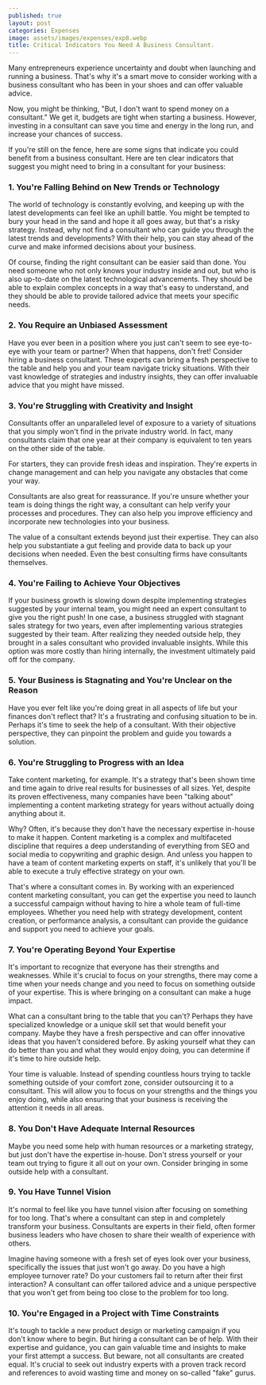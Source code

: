 ```yaml
---
published: true
layout: post
categories: Expenses
image: assets/images/expenses/exp8.webp
title: Critical Indicators You Need A Business Consultant.
---
```


Many entrepreneurs experience uncertainty and doubt when launching and running a business. That's why it's a smart move to consider working with a business consultant who has been in your shoes and can offer valuable advice.

Now, you might be thinking, "But, I don't want to spend money on a consultant." We get it, budgets are tight when starting a business. However, investing in a consultant can save you time and energy in the long run, and increase your chances of success. 

If you're still on the fence, here are some signs that indicate you could benefit from a business consultant. Here are ten clear indicators that suggest you might need to bring in a consultant for your business:

### 1. You're Falling Behind on New Trends or Technology
The world of technology is constantly evolving, and keeping up with the latest developments can feel like an uphill battle. You might be tempted to bury your head in the sand and hope it all goes away, but that's a risky strategy. Instead, why not find a consultant who can guide you through the latest trends and developments? With their help, you can stay ahead of the curve and make informed decisions about your business.

Of course, finding the right consultant can be easier said than done. You need someone who not only knows your industry inside and out, but who is also up-to-date on the latest technological advancements. They should be able to explain complex concepts in a way that's easy to understand, and they should be able to provide tailored advice that meets your specific needs.

### 2. You Require an Unbiased Assessment
Have you ever been in a position where you just can't seem to see eye-to-eye with your team or partner? When that happens, don't fret! Consider hiring a business consultant. These experts can bring a fresh perspective to the table and help you and your team navigate tricky situations. With their vast knowledge of strategies and industry insights, they can offer invaluable advice that you might have missed.

### 3. You're Struggling with Creativity and Insight
Consultants offer an unparalleled level of exposure to a variety of situations that you simply won't find in the private industry world. In fact, many consultants claim that one year at their company is equivalent to ten years on the other side of the table.

For starters, they can provide fresh ideas and inspiration. They're experts in change management and can help you navigate any obstacles that come your way.

Consultants are also great for reassurance. If you're unsure whether your team is doing things the right way, a consultant can help verify your processes and procedures. They can also help you improve efficiency and incorporate new technologies into your business.

The value of a consultant extends beyond just their expertise. They can also help you substantiate a gut feeling and provide data to back up your decisions when needed. Even the best consulting firms have consultants themselves.

### 4. You're Failing to Achieve Your Objectives
If your business growth is slowing down despite implementing strategies suggested by your internal team, you might need an expert consultant to give you the right push! In one case, a business struggled with stagnant sales strategy for two years, even after implementing various strategies suggested by their team. After realizing they needed outside help, they brought in a sales consultant who provided invaluable insights. While this option was more costly than hiring internally, the investment ultimately paid off for the company.

### 5. Your Business is Stagnating and You're Unclear on the Reason
Have you ever felt like you're doing great in all aspects of life but your finances don't reflect that? It's a frustrating and confusing situation to be in. Perhaps it's time to seek the help of a consultant. With their objective perspective, they can pinpoint the problem and guide you towards a solution.

### 6. You're Struggling to Progress with an Idea
Take content marketing, for example. It's a strategy that's been shown time and time again to drive real results for businesses of all sizes. Yet, despite its proven effectiveness, many companies have been "talking about" implementing a content marketing strategy for years without actually doing anything about it.

Why? Often, it's because they don't have the necessary expertise in-house to make it happen. Content marketing is a complex and multifaceted discipline that requires a deep understanding of everything from SEO and social media to copywriting and graphic design. And unless you happen to have a team of content marketing experts on staff, it's unlikely that you'll be able to execute a truly effective strategy on your own.

That's where a consultant comes in. By working with an experienced content marketing consultant, you can get the expertise you need to launch a successful campaign without having to hire a whole team of full-time employees. Whether you need help with strategy development, content creation, or performance analysis, a consultant can provide the guidance and support you need to achieve your goals.

### 7. You're Operating Beyond Your Expertise
It's important to recognize that everyone has their strengths and weaknesses. While it's crucial to focus on your strengths, there may come a time when your needs change and you need to focus on something outside of your expertise. This is where bringing on a consultant can make a huge impact.

What can a consultant bring to the table that you can't? Perhaps they have specialized knowledge or a unique skill set that would benefit your company. Maybe they have a fresh perspective and can offer innovative ideas that you haven't considered before. By asking yourself what they can do better than you and what they would enjoy doing, you can determine if it's time to hire outside help.

Your time is valuable. Instead of spending countless hours trying to tackle something outside of your comfort zone, consider outsourcing it to a consultant. This will allow you to focus on your strengths and the things you enjoy doing, while also ensuring that your business is receiving the attention it needs in all areas.

### 8. You Don't Have Adequate Internal Resources
Maybe you need some help with human resources or a marketing strategy, but just don't have the expertise in-house. Don't stress yourself or your team out trying to figure it all out on your own. Consider bringing in some outside help with a consultant.

### 9. You Have Tunnel Vision
It's normal to feel like you have tunnel vision after focusing on something for too long. That's where a consultant can step in and completely transform your business. Consultants are experts in their field, often former business leaders who have chosen to share their wealth of experience with others.

Imagine having someone with a fresh set of eyes look over your business, specifically the issues that just won't go away. Do you have a high employee turnover rate? Do your customers fail to return after their first interaction? A consultant can offer tailored advice and a unique perspective that you won't get from being too close to the problem for too long.

### 10. You're Engaged in a Project with Time Constraints
It's tough to tackle a new product design or marketing campaign if you don't know where to begin. But hiring a consultant can be of help. With their expertise and guidance, you can gain valuable time and insights to make your first attempt a success. But beware, not all consultants are created equal. It's crucial to seek out industry experts with a proven track record and references to avoid wasting time and money on so-called "fake" gurus.
